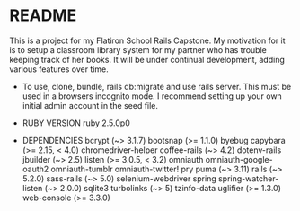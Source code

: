 # README

This is a project for my Flatiron School Rails Capstone. My motivation for it is to setup a classroom library system for my partner who has trouble keeping track of her books. It will be under continual development, adding various features over time.

* To use, clone, bundle, rails db:migrate and use rails server. This must be used in a browsers incognito mode.
  I recommend setting up your own initial admin account in the seed file.

* RUBY VERSION
   ruby 2.5.0p0

* DEPENDENCIES
   bcrypt (~> 3.1.7)
   bootsnap (>= 1.1.0)
   byebug
   capybara (>= 2.15, < 4.0)
   chromedriver-helper
   coffee-rails (~> 4.2)
   dotenv-rails
   jbuilder (~> 2.5)
   listen (>= 3.0.5, < 3.2)
   omniauth
   omniauth-google-oauth2
   omniauth-tumblr
   omniauth-twitter!
   pry
   puma (~> 3.11)
   rails (~> 5.2.0)
   sass-rails (~> 5.0)
   selenium-webdriver
   spring
   spring-watcher-listen (~> 2.0.0)
   sqlite3
   turbolinks (~> 5)
   tzinfo-data
   uglifier (>= 1.3.0)
   web-console (>= 3.3.0)
